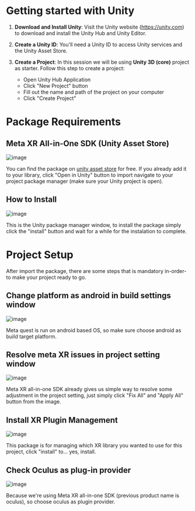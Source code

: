 # Getting started with Unity

1. **Download and Install Unity**: Visit the Unity website (https://unity.com) to download and install the Unity Hub and Unity Editor.

2. **Create a Unity ID**: You'll need a Unity ID to access Unity services and the Unity Asset Store.

3. **Create a Project**: In this session we will be using **Unity 3D (core)** project as starter. Follow this step to create a project:
	- Open Unity Hub Application
	- Click "New Project" button
	- Fill out the name and path of the project on your computer
	- Click "Create Project"

# Package Requirements

## Meta XR All-in-One SDK (Unity Asset Store)
![image](https://github.com/user-attachments/assets/dfd686e2-ea84-41b6-9520-38d482e93bd9)

You can find the package on [unity asset store](https://assetstore.unity.com/packages/tools/integration/meta-xr-all-in-one-sdk-269657) for free. If you already add it to your library, click "Open in Unity" button to import navigate to your project package manager (make sure your Unity project is open).

## How to Install
![image](https://github.com/user-attachments/assets/7ee7936e-e26f-456b-a873-496ae6179804)

This is the Unity package manager window, to install the package simply click the "install" button and wait for a while for the instalation to complete.

# Project Setup

After import the package, there are some steps that is mandatory in-order-to make your project ready to go.

## Change platform as android in build settings window
![image](https://github.com/user-attachments/assets/81b538f9-d464-484b-bd0c-38ef30a2ba9a)

Meta quest is run on android based OS, so make sure choose android as build target platform.

## Resolve meta XR issues in project setting window
![image](https://github.com/user-attachments/assets/7a3ffc46-5bdc-42ac-ac82-c74567449f3a)

Meta XR all-in-one SDK already gives us simple way to resolve some adjustment in the project setting, just simply click "Fix All" and "Apply All" button from the image.

## Install XR Plugin Management
![image](https://github.com/user-attachments/assets/35d58b80-87ea-415f-8ec5-b5697ae9723a)

This package is for managing which XR library you wanted to use for this project, click "install" to... yes, install.

## Check Oculus as plug-in provider
![image](https://github.com/user-attachments/assets/435b64b7-ffda-473d-8786-0f24f832873e)

Because we're using Meta XR all-in-one SDK (previous product name is oculus), so choose oculus as plugin provider.

